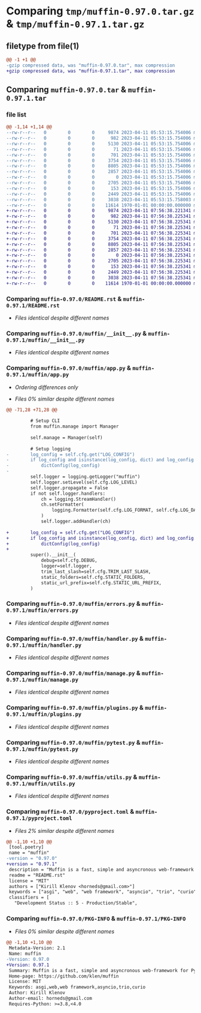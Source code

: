 # Comparing `tmp/muffin-0.97.0.tar.gz` & `tmp/muffin-0.97.1.tar.gz`

## filetype from file(1)

```diff
@@ -1 +1 @@
-gzip compressed data, was "muffin-0.97.0.tar", max compression
+gzip compressed data, was "muffin-0.97.1.tar", max compression
```

## Comparing `muffin-0.97.0.tar` & `muffin-0.97.1.tar`

### file list

```diff
@@ -1,14 +1,14 @@
--rw-r--r--   0        0        0     9874 2023-04-11 05:53:15.754006 muffin-0.97.0/README.rst
--rw-r--r--   0        0        0      982 2023-04-11 05:53:15.754006 muffin-0.97.0/muffin/__init__.py
--rw-r--r--   0        0        0     5130 2023-04-11 05:53:15.754006 muffin-0.97.0/muffin/app.py
--rw-r--r--   0        0        0       71 2023-04-11 05:53:15.754006 muffin-0.97.0/muffin/constants.py
--rw-r--r--   0        0        0      701 2023-04-11 05:53:15.754006 muffin-0.97.0/muffin/errors.py
--rw-r--r--   0        0        0     3754 2023-04-11 05:53:15.754006 muffin-0.97.0/muffin/handler.py
--rw-r--r--   0        0        0     8805 2023-04-11 05:53:15.754006 muffin-0.97.0/muffin/manage.py
--rw-r--r--   0        0        0     2857 2023-04-11 05:53:15.754006 muffin-0.97.0/muffin/plugins.py
--rw-r--r--   0        0        0        0 2023-04-11 05:53:15.754006 muffin-0.97.0/muffin/py.typed
--rw-r--r--   0        0        0     2705 2023-04-11 05:53:15.754006 muffin-0.97.0/muffin/pytest.py
--rw-r--r--   0        0        0      153 2023-04-11 05:53:15.754006 muffin-0.97.0/muffin/types.py
--rw-r--r--   0        0        0     2449 2023-04-11 05:53:15.754006 muffin-0.97.0/muffin/utils.py
--rw-r--r--   0        0        0     3038 2023-04-11 05:53:15.758003 muffin-0.97.0/pyproject.toml
--rw-r--r--   0        0        0    11614 1970-01-01 00:00:00.000000 muffin-0.97.0/PKG-INFO
+-rw-r--r--   0        0        0     9874 2023-04-11 07:56:38.221341 muffin-0.97.1/README.rst
+-rw-r--r--   0        0        0      982 2023-04-11 07:56:38.225341 muffin-0.97.1/muffin/__init__.py
+-rw-r--r--   0        0        0     5130 2023-04-11 07:56:38.225341 muffin-0.97.1/muffin/app.py
+-rw-r--r--   0        0        0       71 2023-04-11 07:56:38.225341 muffin-0.97.1/muffin/constants.py
+-rw-r--r--   0        0        0      701 2023-04-11 07:56:38.225341 muffin-0.97.1/muffin/errors.py
+-rw-r--r--   0        0        0     3754 2023-04-11 07:56:38.225341 muffin-0.97.1/muffin/handler.py
+-rw-r--r--   0        0        0     8805 2023-04-11 07:56:38.225341 muffin-0.97.1/muffin/manage.py
+-rw-r--r--   0        0        0     2857 2023-04-11 07:56:38.225341 muffin-0.97.1/muffin/plugins.py
+-rw-r--r--   0        0        0        0 2023-04-11 07:56:38.225341 muffin-0.97.1/muffin/py.typed
+-rw-r--r--   0        0        0     2705 2023-04-11 07:56:38.225341 muffin-0.97.1/muffin/pytest.py
+-rw-r--r--   0        0        0      153 2023-04-11 07:56:38.225341 muffin-0.97.1/muffin/types.py
+-rw-r--r--   0        0        0     2449 2023-04-11 07:56:38.225341 muffin-0.97.1/muffin/utils.py
+-rw-r--r--   0        0        0     3038 2023-04-11 07:56:38.225341 muffin-0.97.1/pyproject.toml
+-rw-r--r--   0        0        0    11614 1970-01-01 00:00:00.000000 muffin-0.97.1/PKG-INFO
```

### Comparing `muffin-0.97.0/README.rst` & `muffin-0.97.1/README.rst`

 * *Files identical despite different names*

### Comparing `muffin-0.97.0/muffin/__init__.py` & `muffin-0.97.1/muffin/__init__.py`

 * *Files identical despite different names*

### Comparing `muffin-0.97.0/muffin/app.py` & `muffin-0.97.1/muffin/app.py`

 * *Ordering differences only*

 * *Files 0% similar despite different names*

```diff
@@ -71,28 +71,28 @@
 
         # Setup CLI
         from muffin.manage import Manager
 
         self.manage = Manager(self)
 
         # Setup logging
-        log_config = self.cfg.get("LOG_CONFIG")
-        if log_config and isinstance(log_config, dict) and log_config.get("version"):
-            dictConfig(log_config)
-
         self.logger = logging.getLogger("muffin")
         self.logger.setLevel(self.cfg.LOG_LEVEL)
         self.logger.propagate = False
         if not self.logger.handlers:
             ch = logging.StreamHandler()
             ch.setFormatter(
                 logging.Formatter(self.cfg.LOG_FORMAT, self.cfg.LOG_DATE_FORMAT),
             )
             self.logger.addHandler(ch)
 
+        log_config = self.cfg.get("LOG_CONFIG")
+        if log_config and isinstance(log_config, dict) and log_config.get("version"):
+            dictConfig(log_config)
+
         super().__init__(
             debug=self.cfg.DEBUG,
             logger=self.logger,
             trim_last_slash=self.cfg.TRIM_LAST_SLASH,
             static_folders=self.cfg.STATIC_FOLDERS,
             static_url_prefix=self.cfg.STATIC_URL_PREFIX,
         )
```

### Comparing `muffin-0.97.0/muffin/errors.py` & `muffin-0.97.1/muffin/errors.py`

 * *Files identical despite different names*

### Comparing `muffin-0.97.0/muffin/handler.py` & `muffin-0.97.1/muffin/handler.py`

 * *Files identical despite different names*

### Comparing `muffin-0.97.0/muffin/manage.py` & `muffin-0.97.1/muffin/manage.py`

 * *Files identical despite different names*

### Comparing `muffin-0.97.0/muffin/plugins.py` & `muffin-0.97.1/muffin/plugins.py`

 * *Files identical despite different names*

### Comparing `muffin-0.97.0/muffin/pytest.py` & `muffin-0.97.1/muffin/pytest.py`

 * *Files identical despite different names*

### Comparing `muffin-0.97.0/muffin/utils.py` & `muffin-0.97.1/muffin/utils.py`

 * *Files identical despite different names*

### Comparing `muffin-0.97.0/pyproject.toml` & `muffin-0.97.1/pyproject.toml`

 * *Files 2% similar despite different names*

```diff
@@ -1,10 +1,10 @@
 [tool.poetry]
 name = "muffin"
-version = "0.97.0"
+version = "0.97.1"
 description = "Muffin is a fast, simple and asyncronous web-framework for Python 3 (asyncio, trio, curio)"
 readme = "README.rst"
 license = "MIT"
 authors = ["Kirill Klenov <horneds@gmail.com>"]
 keywords = ["asgi", "web", "web framework", "asyncio", "trio", "curio"]
 classifiers = [
   "Development Status :: 5 - Production/Stable",
```

### Comparing `muffin-0.97.0/PKG-INFO` & `muffin-0.97.1/PKG-INFO`

 * *Files 0% similar despite different names*

```diff
@@ -1,10 +1,10 @@
 Metadata-Version: 2.1
 Name: muffin
-Version: 0.97.0
+Version: 0.97.1
 Summary: Muffin is a fast, simple and asyncronous web-framework for Python 3 (asyncio, trio, curio)
 Home-page: https://github.com/klen/muffin
 License: MIT
 Keywords: asgi,web,web framework,asyncio,trio,curio
 Author: Kirill Klenov
 Author-email: horneds@gmail.com
 Requires-Python: >=3.8,<4.0
```

